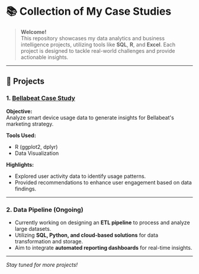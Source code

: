 # 📚 Collection of My Case Studies

> **Welcome!**  
> This repository showcases my data analytics and business intelligence projects, utilizing tools like **SQL**, **R**, and **Excel**. Each project is designed to tackle real-world challenges and provide actionable insights.

---

## 📝 Projects

### 1. [Bellabeat Case Study](https://github.com/KittimaRodriguez/CaseStudy/tree/main/bellabeat-case-study)

**Objective:**  
Analyze smart device usage data to generate insights for Bellabeat's marketing strategy.

**Tools Used:**  
- R (ggplot2, dplyr)
- Data Visualization

**Highlights:**  
- Explored user activity data to identify usage patterns.
- Provided recommendations to enhance user engagement based on data findings.

---
### 2. Data Pipeline (Ongoing)  

- Currently working on designing an **ETL pipeline** to process and analyze large datasets.  
- Utilizing **SQL, Python, and cloud-based solutions** for data transformation and storage.  
- Aim to integrate **automated reporting dashboards** for real-time insights.  
---
*Stay tuned for more projects!*




